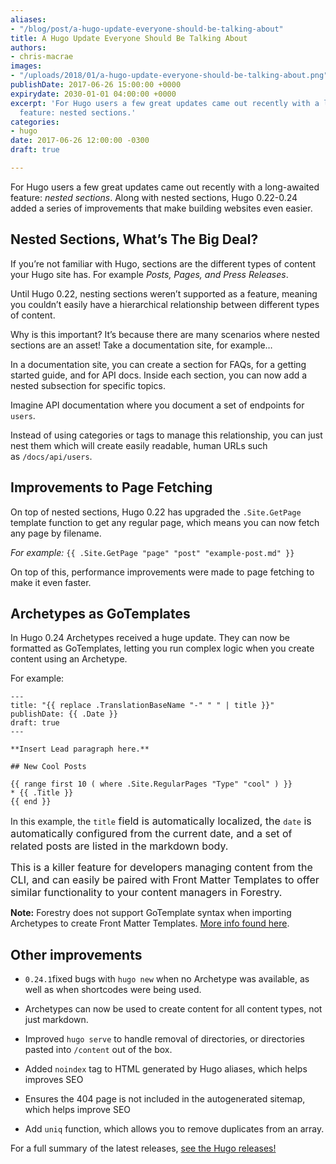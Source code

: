 ```yaml
---
aliases:
- "/blog/post/a-hugo-update-everyone-should-be-talking-about"
title: A Hugo Update Everyone Should Be Talking About
authors:
- chris-macrae
images:
- "/uploads/2018/01/a-hugo-update-everyone-should-be-talking-about.png"
publishDate: 2017-06-26 15:00:00 +0000
expirydate: 2030-01-01 04:00:00 +0000
excerpt: 'For Hugo users a few great updates came out recently with a long-awaited
  feature: nested sections.'
categories:
- hugo
date: 2017-06-26 12:00:00 -0300
draft: true

---
```

For Hugo users a few great updates came out recently with a long-awaited feature: *nested sections*. Along with nested sections, Hugo 0.22-0.24 added a series of improvements that make building websites even easier.

## Nested Sections, What’s The Big Deal?

If you’re not familiar with Hugo, sections are the different types of content your Hugo site has. For example *Posts, Pages, and Press Releases*.

Until Hugo 0.22, nesting sections weren’t supported as a feature, meaning you couldn’t easily have a hierarchical relationship between different types of content.

Why is this important? It’s because there are many scenarios where nested sections are an asset! Take a documentation site, for example…

In a documentation site, you can create a section for FAQs, for a getting started guide, and for API docs. Inside each section, you can now add a nested subsection for specific topics.

Imagine API documentation where you document a set of endpoints for `users`.

Instead of using categories or tags to manage this relationship, you can just nest them which will create easily readable, human URLs such as `/docs/api/users`.

## Improvements to Page Fetching

On top of nested sections, Hugo 0.22 has upgraded the `.Site.GetPage` template function to get any regular page, which means you can now fetch any page by filename.

*For example:*
`{{ .Site.GetPage "page" "post" "example-post.md" }}`

On top of this, performance improvements were made to page fetching to make it even faster.

## Archetypes as GoTemplates

In Hugo 0.24 Archetypes received a huge update. They can now be formatted as GoTemplates, letting you run complex logic when you create content using an Archetype.

For example:

```
---
title: "{{ replace .TranslationBaseName "-" " " | title }}"
publishDate: {{ .Date }}
draft: true
---

**Insert Lead paragraph here.**

## New Cool Posts

{{ range first 10 ( where .Site.RegularPages "Type" "cool" ) }}
* {{ .Title }}
{{ end }}

```

In this example, the `title`<span style="font-size: 1rem;">​ field is automatically localized, the&nbsp;</span>`date`<span style="font-size: 1rem;">​ is automatically configured from the current date, and a set of related posts are listed in the markdown body.&nbsp;</span>

<span style="font-size: 1rem;">This is a killer feature for developers managing content from the CLI, and can easily be paired with Front Matter Templates to offer similar functionality to your content managers in Forestry.</span>

**Note:** Forestry does not support GoTemplate syntax when importing Archetypes to create Front Matter Templates. [More info found here](https://forestry.io/docs/site-configuration/front-matter-templates/#automatically-create-templates-when-importing-a-site).

## Other improvements

* `0.24.1`fixed bugs with `hugo new` when no Archetype was available, as well as when shortcodes were being used.

* Archetypes can now be used to create content for all content types, not just markdown.

* Improved `hugo serve` to handle removal of directories, or directories pasted into `/content` out of the box.

* Added `noindex` tag to HTML generated by Hugo aliases, which helps improves SEO

* Ensures the 404 page is not included in the autogenerated sitemap, which helps improve SEO

* Add `uniq` function, which allows you to remove duplicates from an array.

For a full summary of the latest releases, [see the Hugo releases!](https://github.com/gohugoio/hugo/releases)